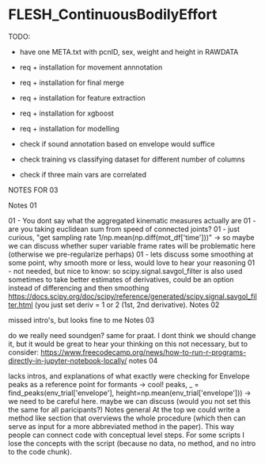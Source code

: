# FLESH_ContinuousBodilyEffort


TODO:
- have one META.txt with pcnID, sex, weight and height in RAWDATA
- req + installation for movement annnotation
- req + installation for final merge
- req + installation for feature extraction
- req + installation for xgboost
- req + installation for modelling

- check if sound annotation based on envelope would suffice
- check training vs classifying dataset for different number of columns
- check if three main vars are correlated


NOTES FOR 03

Notes 01

01 - You dont say what the aggregated kinematic measures actually are
01 - are you taking euclidean sum from speed of connected joints?
01 - just curious, "get sampling rate 1/np.mean(np.diff(mot_df['time']))" -> so maybe we can discuss whether super variable frame rates will be problematic here (otherwise we pre-regularize perhaps)
01 - lets discuss some smoothing at some point, why smooth more or less, would love to hear your reasoning
01 - not needed, but nice to know: so scipy.signal.savgol_filter is also used sometimes to take better estimates of derivatives, could be an option instead of differencing and then smoothing https://docs.scipy.org/doc/scipy/reference/generated/scipy.signal.savgol_filter.html (you just set deriv = 1 or 2 (1st, 2nd derivative).
Notes 02

missed intro's, but looks fine to me
Notes 03

do we really need soundgen? same for praat. I dont think we should change it, but it would be great to hear your thinking on this
not necessary, but to consider: https://www.freecodecamp.org/news/how-to-run-r-programs-directly-in-jupyter-notebook-locally/
notes 04

lacks intros, and explanations of what exactly were checking for
Envelope peaks as a reference point for formants -> cool!
peaks, _ = find_peaks(env_trial['envelope'], height=np.mean(env_trial['envelope'])) -> we need to be careful here. maybe we can discuss (would you not set this the same for all paricipants?)
Notes general At the top we could write a method like section that overviews the whole procedure (which then can serve as input for a more abbreviated method in the paper). This way people can connect code with conceptual level steps. For some scripts I lose the concepts with the script (because no data, no method, and no intro to the code chunk).